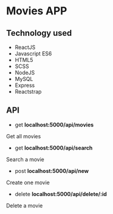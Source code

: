 # Movies APP

##  Technology used

- ReactJS
- Javascript ES6
- HTML5
- SCSS
- NodeJS
- MySQL
- Express
- Reactstrap

## API 

- get **localhost:5000/api/movies**

Get all movies

- get **localhost:5000/api/search**

Search a movie

- post **localhost:5000/api/new**

Create one movie

- delete **localhost:5000/api/delete/:id**

Delete a movie



